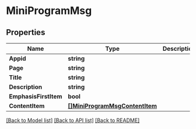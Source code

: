 # MiniProgramMsg

## Properties

Name | Type | Description | Notes
------------ | ------------- | ------------- | -------------
**Appid** | **string** |  | [optional] 
**Page** | **string** |  | [optional] 
**Title** | **string** |  | [optional] 
**Description** | **string** |  | [optional] 
**EmphasisFirstItem** | **bool** |  | [optional] 
**ContentItem** | [**[]MiniProgramMsgContentItem**](MiniProgramMsg_content_item.md) |  | [optional] 

[[Back to Model list]](../README.md#documentation-for-models) [[Back to API list]](../README.md#documentation-for-api-endpoints) [[Back to README]](../README.md)


